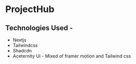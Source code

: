 # ProjectHub 

## Technologies Used -
- Nextjs
- Tailwindcss
- Shadcdn
- Aceternity Ui - Mixed of framer motion and Tailwind css

## 